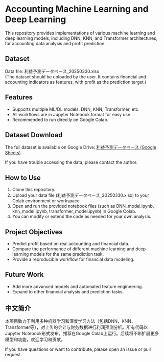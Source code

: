 # Accounting Machine Learning and Deep Learning

This repository provides implementations of various machine learning and deep learning models, including DNN, KNN, and Transformer architectures, for accounting data analysis and profit prediction.

## Dataset

Data file: 利益予測データベース_20250330.xlsx  
(The dataset should be uploaded by the user. It contains financial and accounting indicators as features, with profit as the prediction target.)

## Features

- Supports multiple ML/DL models: DNN, KNN, Transformer, etc.
- All workflows are in Jupyter Notebook format for easy use.
- Recommended to run directly on Google Colab.

## Dataset Download

The full dataset is available on Google Drive:
[利益予測データベース (Google Sheets)](https://docs.google.com/spreadsheets/d/1SHA9wapa_Ebv97EI6VQFzp7xWeuSzEvs/edit?usp=drive_link&ouid=110580869249633296518&rtpof=true&sd=true)

If you have trouble accessing the data, please contact the author.

## How to Use

1. Clone this repository.
2. Upload your data file (利益予測データベース_20250330.xlsx) to your Colab environment or workspace. 
3. Open and run the provided notebook files (such as DNN_model.ipynb, knn_model.ipynb, transformer_model.ipynb) in Google Colab.
4. You can modify or extend the code as needed for your own analysis.

## Project Objectives

- Predict profit based on real accounting and financial data.
- Compare the performance of different machine learning and deep learning models for the same prediction task.
- Provide a reproducible workflow for financial data modeling.

## Future Work

- Add more advanced models and automated feature engineering.
- Expand to other financial analysis and prediction tasks.

## 中文简介

本项目致力于利用多种机器学习和深度学习方法（包括DNN、KNN、Transformer等），对上传的会计与财务数据进行利润预测分析。所有代码以Jupyter Notebook形式发布，推荐在Google Colab上运行。后续将不断扩展更多模型和功能，欢迎学习和贡献。

If you have questions or want to contribute, please open an issue or pull request.

